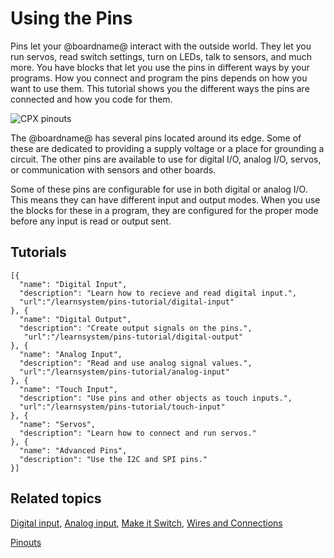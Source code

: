 # Using the Pins

Pins let your @boardname@ interact with the outside world. They let you run servos, read switch settings, turn on LEDs, talk to sensors, and much more. You have blocks that let you use the pins in different ways by your programs. How you connect and program the pins depends on how you want to use them. This tutorial shows you the different ways the pins are connected and how you code for them.

![CPX pinouts](/static/cp/learn/pins-tutorial/pinouts.jpg)

The @boardname@ has several pins located around its edge. Some of these are dedicated to providing a supply voltage or a place for grounding a circuit. The other pins are available to use for digital I/O, analog I/O, servos, or communication with sensors and other boards.

Some of these pins are configurable for use in both digital or analog I/O. This means they can have different input and output modes. When you use the blocks for these in a program, they are configured for the proper mode before any input is read or output sent.

## Tutorials

```codecard
[{
  "name": "Digital Input",
  "description": "Learn how to recieve and read digital input.",
  "url":"/learnsystem/pins-tutorial/digital-input"
}, {
  "name": "Digital Output",
  "description": "Create output signals on the pins.",
   "url":"/learnsystem/pins-tutorial/digital-output"
}, {
  "name": "Analog Input",
  "description": "Read and use analog signal values.",
  "url":"/learnsystem/pins-tutorial/analog-input"
}, {
  "name": "Touch Input",
  "description": "Use pins and other objects as touch inputs.",
  "url":"/learnsystem/pins-tutorial/touch-input"
}, {
  "name": "Servos",
  "description": "Learn how to connect and run servos."
}, {
  "name": "Advanced Pins",
  "description": "Use the I2C and SPI pins."
}]
```

## Related topics

[Digital input](https://learn.adafruit.com/circuit-playground-digital-input),
[Analog input](https://learn.adafruit.com/circuit-playground-analog-input),
[Make it Switch](https://learn.adafruit.com/make-it-switch),
[Wires and Connections](https://learn.adafruit.com/wires-and-connections)

[Pinouts](https://learn.adafruit.com/adafruit-circuit-playground-express/pinouts)
